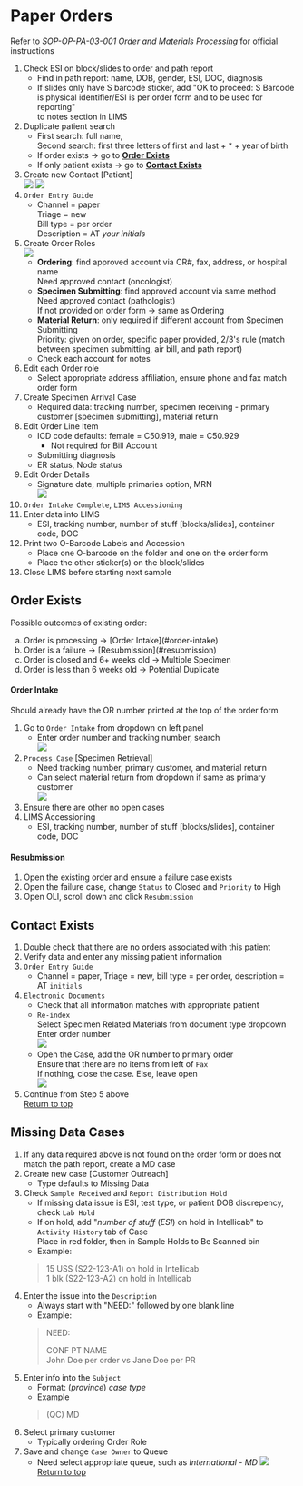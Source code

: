 # Paper Orders

Refer to *SOP-OP-PA-03-001 Order and Materials Processing* for official instructions

1. Check ESI on block/slides to order and path report
	- Find in path report: name, DOB, gender, ESI, DOC, diagnosis
	- If slides only have S barcode sticker, add "OK to proceed: S Barcode is physical identifier/ESI is per order form and to be used for reporting"<br> to notes section in LIMS
2. Duplicate patient search
	- First search: full name, <br>Second search: first three letters of first and last + * + year of birth
	- If order exists → go to **[Order Exists](#order-exists)**
	- If only patient exists → go to **[Contact Exists](#contact-exists)**
3. Create new Contact [Patient]<br>
	![](./images/image1.PNG)
	![](./images/image2.PNG)
4. `Order Entry Guide`
	- Channel = paper<br>Triage = new<br>Bill type = per order<br>Description = AT *your initials*
5. Create Order Roles<br>
	![](./images/image4.PNG)
	- **Ordering**: find approved account via CR#, fax, address, or hospital name<br>Need approved contact (oncologist)
	- **Specimen Submitting**: find approved account via same method<br>Need approved contact (pathologist)<br>If not provided on order form → same as Ordering
	- **Material Return**: only required if different account from Specimen Submitting<br>Priority: given on order, specific paper provided, 2/3's rule (match between specimen submitting, air bill, and path report)
	- Check each account for notes
6. Edit each Order role
	- Select appropriate address affiliation, ensure phone and fax match order form
7. Create Specimen Arrival Case
	- Required data: tracking number, specimen receiving - primary customer [specimen submitting], material return
8. Edit Order Line Item
	- ICD code defaults: female = C50.919, male = C50.929
		- Not required for Bill Account
	- Submitting diagnosis
	- ER status, Node status
9. Edit Order Details
	- Signature date, multiple primaries option, MRN<br>![](./images/image6.PNG)
10. `Order Intake Complete`, `LIMS Accessioning`
11. Enter data into LIMS
	- ESI, tracking number, number of stuff [blocks/slides], container code, DOC
12. Print two O-Barcode Labels and Accession
	- Place one O-barcode on the folder and one on the order form
	- Place the other sticker(s) on the block/slides
13. Close LIMS before starting next sample

## Order Exists

Possible outcomes of existing order:
<ol type="a">
	<li>Order is processing → [Order Intake](#order-intake)</li>
	<li>Order is a failure → [Resubmission](#resubmission)</li>
	<li>Order is closed and 6+ weeks old → Multiple Specimen</li>
	<li>Order is less than 6 weeks old → Potential Duplicate</li>
</ol>


#### Order Intake
Should already have the OR number printed at the top of the order form
1. Go to `Order Intake` from dropdown on left panel
	- Enter order number and tracking number, search<br>![](./images/image9.PNG)
2. `Process Case` [Specimen Retrieval]
	- Need tracking number, primary customer, and material return
	- Can select material return from dropdown if same as primary customer<br>![](./images/image5.PNG)
3. Ensure there are other no open cases
4. LIMS Accessioning
	- ESI, tracking number, number of stuff [blocks/slides], container code, DOC

#### Resubmission
1. Open the existing order and ensure a failure case exists
2. Open the failure case, change `Status` to Closed and `Priority` to High
3. Open OLI, scroll down and click `Resubmission`


## Contact Exists

1. Double check that there are no orders associated with this patient
2. Verify data and enter any missing patient information
3. `Order Entry Guide`
	- Channel = paper, Triage = new, bill type = per order, description = AT `initials`
4. `Electronic Documents`
	- Check that all information matches with appropriate patient
	- `Re-index`<br>Select Specimen Related Materials from document type dropdown<br>Enter order number<br>![](./images/image3.PNG)
	- Open the Case, add the OR number to primary order<br>Ensure that there are no items from left of `Fax`<br>If nothing, close the case. Else, leave open<br>![](./images/image8.PNG)
5. Continue from Step 5 above<br>[Return to top](#paper-orders)

## Missing Data Cases

1. If any data required above is not found on the order form or does not match the path report, create a MD case
2. Create new case [Customer Outreach]
	- Type defaults to Missing Data
3. Check `Sample Received` and `Report Distribution Hold`
	- If missing data issue is ESI, test type, or patient DOB discrepency, check `Lab Hold`
	- If on hold, add "*number of stuff* (*ESI*) on hold in Intellicab" to `Activity History` tab of Case<br>Place in red folder, then in Sample Holds to Be Scanned bin
	- Example:
	> 15 USS (S22-123-A1) on hold in Intellicab<br>
	> 1 blk (S22-123-A2) on hold in Intellicab
4. Enter the issue into the `Description`
	- Always start with "NEED:" followed by one blank line
	- Example: 
	> NEED:
	>
	> CONF PT NAME<br>
	> John Doe per order vs Jane Doe per PR
5. Enter info into the `Subject`
	- Format: (*province*) *case type*
	- Example 
	> (QC) MD
6. Select primary customer
	- Typically ordering Order Role
7. Save and change `Case Owner` to Queue
	- Need select appropriate queue, such as *International - MD*
![](./images/image7.PNG)<br>[Return to top](#paper-orders)